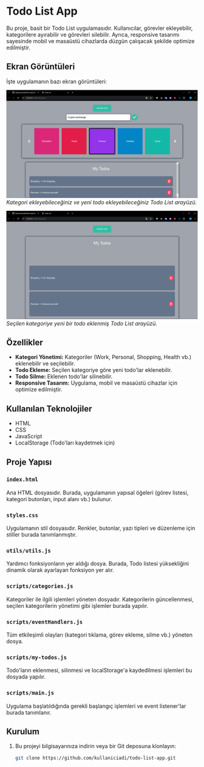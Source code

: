 # Todo List App

Bu proje, basit bir Todo List uygulamasıdır. Kullanıcılar, görevler ekleyebilir, kategorilere ayırabilir ve görevleri silebilir. Ayrıca, responsive tasarımı sayesinde mobil ve masaüstü cihazlarda düzgün çalışacak şekilde optimize edilmiştir.

## Ekran Görüntüleri

İşte uygulamanın bazı ekran görüntüleri:

![Screenshot 1](screenshots/Image1.png)
*Kategori ekleyebileceğiniz ve yeni todo ekleyebileceğiniz Todo List arayüzü.*

![Screenshot 2](screenshots/Image2.png)
*Seçilen kategoriye yeni bir todo eklenmiş Todo List arayüzü.*

## Özellikler

- **Kategori Yönetimi:** Kategoriler (Work, Personal, Shopping, Health vb.) eklenebilir ve seçilebilir.
- **Todo Ekleme:** Seçilen kategoriye göre yeni todo'lar eklenebilir.
- **Todo Silme:** Eklenen todo'lar silinebilir.
- **Responsive Tasarım:** Uygulama, mobil ve masaüstü cihazlar için optimize edilmiştir.

## Kullanılan Teknolojiler

- HTML
- CSS
- JavaScript
- LocalStorage (Todo'ları kaydetmek için)

## Proje Yapısı

### `index.html`

Ana HTML dosyasıdır. Burada, uygulamanın yapısal öğeleri (görev listesi, kategori butonları, input alanı vb.) bulunur.

### `styles.css`

Uygulamanın stil dosyasıdır. Renkler, butonlar, yazı tipleri ve düzenleme için stiller burada tanımlanmıştır.

### `utils/utils.js`

Yardımcı fonksiyonların yer aldığı dosya. Burada, Todo listesi yüksekliğini dinamik olarak ayarlayan fonksiyon yer alır.

### `scripts/categories.js`

Kategoriler ile ilgili işlemleri yöneten dosyadır. Kategorilerin güncellenmesi, seçilen kategorilerin yönetimi gibi işlemler burada yapılır.

### `scripts/eventHandlers.js`

Tüm etkileşimli olayları (kategori tıklama, görev ekleme, silme vb.) yöneten dosya.

### `scripts/my-todos.js`

Todo'ların eklenmesi, silinmesi ve localStorage'a kaydedilmesi işlemleri bu dosyada yapılır.

### `scripts/main.js`

Uygulama başlatıldığında gerekli başlangıç işlemleri ve event listener'lar burada tanımlanır.

## Kurulum

1. Bu projeyi bilgisayarınıza indirin veya bir Git deposuna klonlayın:
   ```bash
   git clone https://github.com/kullaniciadi/todo-list-app.git
